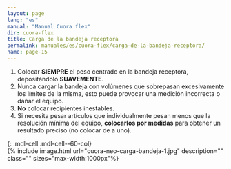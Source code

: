 ```yaml
---
layout: page
lang: "es"
manual: "Manual Cuora flex"
dir: cuora-flex
title: Carga de la bandeja receptora
permalink: manuales/es/cuora-flex/carga-de-la-bandeja-receptora/
name: page-15
---
```

1. Colocar **SIEMPRE** el peso centrado en la bandeja receptora, depositándolo **SUAVEMENTE**.
2. Nunca cargar la bandeja con volúmenes que sobrepasan excesivamente los límites de la misma, esto puede provocar una medición incorrecta o dañar el equipo.
3. **No** colocar recipientes inestables.
4. Si necesita pesar artículos que individualmente pesan menos que la resolución mínima del equipo, **colocarlos por medidas** para obtener un resultado preciso (no colocar de a uno).

{: .mdl-cell .mdl-cell--60-col}  
{% include image.html url="cuora-neo-carga-bandeja-1.jpg" description="" class="" sizes="max-width:1000px"%}

